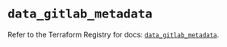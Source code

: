 # `data_gitlab_metadata`

Refer to the Terraform Registry for docs: [`data_gitlab_metadata`](https://registry.terraform.io/providers/gitlabhq/gitlab/17.1.0/docs/data-sources/metadata).
